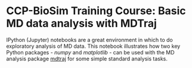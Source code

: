 # CCP-BioSim Training Course: Basic MD data analysis with MDTraj
IPython (Jupyter) notebooks are a great environment in which to do exploratory analysis of MD data. This notebook illustrates how two key Python packages - *numpy* and *matplotlib* - can be used with the MD analysis package [mdtraj](http://mdtraj.org/1.9.3/) for some simple standard analysis tasks.
